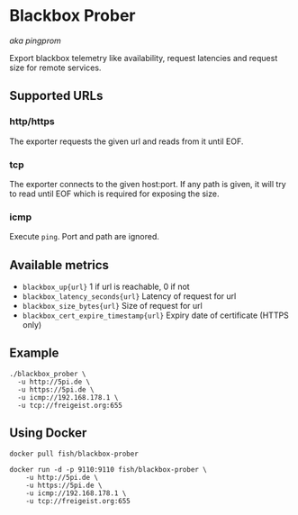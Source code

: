 # Blackbox Prober
*aka pingprom*

Export blackbox telemetry like availability, request latencies and
request size for remote services.

## Supported URLs
### http/https
The exporter requests the given url and reads from it until EOF.

### tcp
The exporter connects to the given host:port. If any path is given, it
will try to read until EOF which is required for exposing the size.

### icmp
Execute `ping`. Port and path are ignored.

## Available metrics
- `blackbox_up{url}` 1 if url is reachable, 0 if not
- `blackbox_latency_seconds{url}` Latency of request for url
- `blackbox_size_bytes{url}` Size of request for url
- `blackbox_cert_expire_timestamp{url}` Expiry date of certificate (HTTPS only)

## Example

    ./blackbox_prober \
      -u http://5pi.de \
      -u https://5pi.de \
      -u icmp://192.168.178.1 \
      -u tcp://freigeist.org:655

## Using Docker

    docker pull fish/blackbox-prober

    docker run -d -p 9110:9110 fish/blackbox-prober \
        -u http://5pi.de \
        -u https://5pi.de \
        -u icmp://192.168.178.1 \
        -u tcp://freigeist.org:655
